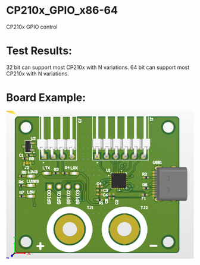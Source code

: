 # CP210x_GPIO_x86-64
CP210x GPIO  control

# Test Results:
32 bit can support most CP210x with N variations.
64 bit can support most CP210x with N variations.

# Board Example:
![Test Gear](./image/CP210x_various_test_gear.PNG)




